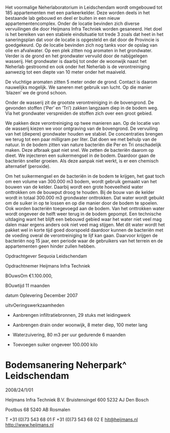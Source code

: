  Het voormalige Neherlaboratorium in Leidschendam wordt omgebouwd tot 185 appartementen met een parkeerkelder. Deze worden deels in het bestaande lab gebouwd en deel er buiten in een nieuw appartementencomplex. Onder de locatie bevinden zich diverse vervuilingen die door Heijmans Infra Techniek worden gesaneerd. Het doel is het bereiken van een stabiele eindsituatie tot trede 3 zoals dat heet in het saneringsplan dat voor de locatie is opgesteld en dat door de Provincie is goedgekeurd. Op de locatie bevinden zich nog tanks voor de opslag van olie en afvalwater. Op een plek zitten nog aromaten in het grondwater. Verder is de grond en het grondwater vervuild door de nabijgelegen wasserij. Het grondwater is daarbij tot onder de woonwijk naast het Neherlab gestroomd en ook onder het Neherlab is de verontreiniging aanwezig tot een diepte van 10 meter onder het maaiveld. 

 De vluchtige aromaten zitten 5 meter onder de grond. Contact is daarom nauwelijks mogelijk. We saneren met gebruik van lucht. Op die manier ‘blazen’ we de grond schoon. 

 Onder de wasserij zit de grootste verontreiniging in de bovengrond. De gevonden stoffen (‘Per’ en ‘Tri’) zakken langzaam diep in de bodem weg. Via het grondwater verspreiden de stoffen zich over een groot gebied. 

 We pakken deze verontreiniging op twee manieren aan. Op de locatie van de wasserij kiezen we voor ontgraving van de bovengrond. De vervuiling van het (diepere) grondwater houden we stabiel. De concentraties brengen we terug tot een paar milligram per liter. Dat doen we met behulp van de natuur. In de bodem zitten van nature bacteriën die Per en Tri onschadelijk maken. Deze afbraak gaat niet snel. We zetten de bacteriën daarom op dieet. We injecteren een suikermengsel in de bodem. Daardoor gaan de bacteriën sneller groeien. Als deze aanpak niet werkt, is er een chemisch alternatief (peroxide). 

 Om het suikermengsel en de bacteriën in de bodem te krijgen, het gaat toch om een volume van 300.000 m3 bodem, wordt gebruik gemaakt van het bouwen van de kelder. Daarbij wordt een grote hoeveelheid water onttrokken om de bouwput droog te houden. Bij de bouw van de kelder wordt in totaal 300.000 m3 grondwater onttrokken. Dat water wordt gebuikt om de suiker in op te lossen en op die manier door de bodem te spoelen. Ook worden bacteriën toegevoegd aan de bodem. Van het onttrokken water wordt ongeveer de helft weer terug in de bodem gepompt. Een technische uitdaging want het blijft een bebouwd gebied waar het water niet veel mag dalen maar ergens anders ook niet veel mag stijgen. Met dit water wordt het pakket wel in korte tijd goed doorspoeld daardoor kunnen de bacteriën met de voeding overal de verontreiniging te lijf kan gaan. Daarvoor krijgen de bacteriën nog 15 jaar, een periode waar de gebruikers van het terrein en de appartementen geen hinder zullen hebben. 

 Opdrachtgever Sequoia Leidschendam 

 Opdrachtnemer Heijmans Infra Techniek 

 BOuwsOm €1.100.000,

 BOuwtijd 11 maanden 

 datum Oplevering December 2007 

 uitvOeringswerkzaamheden 

- Aanbrengen infiltratiebronnen, 29 stuks met     leidingwerk 

- Aanbrengen drain onder woonwijk, 8 meter     diep, 100 meter lang 

- Waterzuivering, 80 m3 per uur gedurende 6     maanden 

- Toevoegen suiker ongeveer 100.000 kilo 

# Bodemsanering Neherpark^ Leidschendam 

2008/24/1/01 


Heijmans Infra Techniek B.V. Bruistensingel 600 5232 AJ Den Bosch 

 Postbus 68 5240 AB Rosmalen 

 T +31 (0)73 543 68 01 F +31 (0)73 543 68 02 E hit@heijmans.nl http://www.heijmans.nl 


